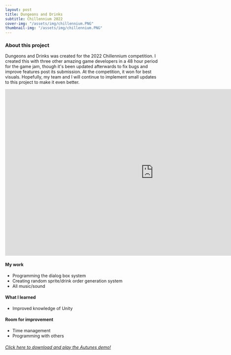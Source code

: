 ```yaml
---
layout: post
title: Dungeons and Drinks
subtitle: Chillennium 2022
cover-img: "/assets/img/chillennium.PNG"
thumbnail-img: "/assets/img/chillennium.PNG"
---
```



### About this project

Dungeons and Drinks was created for the 2022 Chillennium competition. I created this with three other amazing game developers in a 48 hour period for the game jam, though it's been updated afterwards to fix bugs and improve features post its submission. At the competition, it won for best visuals. Hopefully, my team and I will continue to implement small updates to this project to make it even better.

<iframe width="960" height="540" src="https://www.youtube.com/embed/XU70b0Q7HqA" title="YouTube video player" frameborder="0" allow="accelerometer; autoplay; clipboard-write; encrypted-media; gyroscope; picture-in-picture" allowfullscreen></iframe>

#### My work

* Programming the dialog box system
* Creating random sprite/drink order generation system
* All music/sound

#### What I learned

* Improved knowledge of Unity

#### Room for improvement

* Time management
* Programming with others

<h6><a href="https://samanthemum.itch.io/dungeons-and-drinks">Click here to download and play the Autunes demo!</a></h6>